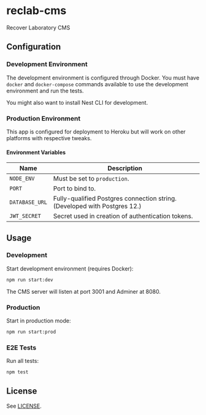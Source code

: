 # reclab-cms

Recover Laboratory CMS

## Configuration

### Development Environment

The development environment is configured through Docker. You must have `docker` and `docker-compose` commands available to use the development environment and run the tests.

You might also want to install Nest CLI for development.

### Production Environment

This app is configured for deployment to Heroku but will work on other platforms with respective tweaks.

#### Environment Variables

Name | Description
-|-
`NODE_ENV` | Must be set to `production`.
`PORT` | Port to bind to.
`DATABASE_URL` | Fully-qualified Postgres connection string. (Developed with Postgres 12.)
`JWT_SECRET` | Secret used in creation of authentication tokens.

## Usage

### Development

Start development environment (requires Docker):

```bash
npm run start:dev
```

The CMS server will listen at port 3001 and Adminer at 8080.

### Production

Start in production mode:

```bash
npm run start:prod
```

### E2E Tests

Run all tests:

```bash
npm test
```

## License

See [LICENSE](./LICENSE).
